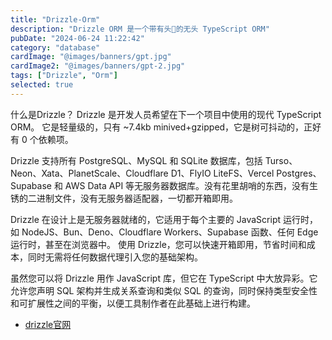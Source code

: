 ```yaml
---
title: "Drizzle-Orm"
description: "Drizzle ORM 是一个带有头🐲的无头 TypeScript ORM"
pubDate: "2024-06-24 11:22:42"
category: "database"
cardImage: "@images/banners/gpt.jpg"
cardImage2: "@images/banners/gpt-2.jpg"
tags: ["Drizzle", "Orm"]
selected: true
---
```


什么是Drizzle？
Drizzle 是开发人员希望在下一个项目中使用的现代 TypeScript ORM。 它是轻量级的，只有 ~7.4kb minived+gzipped，它是树可抖动的，正好有 0 个依赖项。

Drizzle 支持所有 PostgreSQL、MySQL 和 SQLite 数据库，包括 Turso、Neon、Xata、PlanetScale、Cloudflare D1、FlyIO LiteFS、Vercel Postgres、Supabase 和 AWS Data API 等无服务器数据库。没有花里胡哨的东西，没有生锈的二进制文件，没有无服务器适配器，一切都开箱即用。

Drizzle 在设计上是无服务器就绪的，它适用于每个主要的 JavaScript 运行时，如 NodeJS、Bun、Deno、Cloudflare Workers、Supabase 函数、任何 Edge 运行时，甚至在浏览器中。
使用 Drizzle，您可以快速开箱即用，节省时间和成本，同时无需将任何数据代理引入您的基础架构。

虽然您可以将 Drizzle 用作 JavaScript 库，但它在 TypeScript 中大放异彩。它允许您声明 SQL 架构并生成关系查询和类似 SQL 的查询，同时保持类型安全性和可扩展性之间的平衡，以便工具制作者在此基础上进行构建。

- [drizzle官网](https://orm.drizzle.team/)
